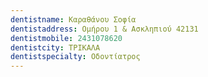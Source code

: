 ```yaml
---
dentistname: Καραθάνου Σοφία
dentistaddress: Ομήρoυ 1 & Ασκληπιού 42131
dentistmobile: 2431078620
dentistcity: ΤΡΙΚΑΛΑ
dentistspecialty: Οδοντίατρος
---
```

